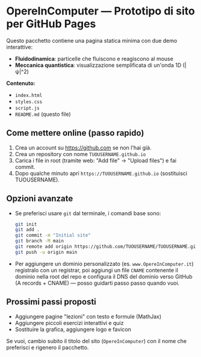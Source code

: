 # OpereInComputer — Prototipo di sito per GitHub Pages

Questo pacchetto contiene una pagina statica minima con due demo interattive:
- **Fluidodinamica**: particelle che fluiscono e reagiscono al mouse
- **Meccanica quantistica**: visualizzazione semplificata di un'onda 1D (|ψ|^2)

**Contenuto:**
- `index.html`
- `styles.css`
- `script.js`
- `README.md` (questo file)

## Come mettere online (passo rapido)
1. Crea un account su https://github.com se non l'hai già.
2. Crea un repository con nome `TUOUSERNAME.github.io`
3. Carica i file in root (tramite web: "Add file" → "Upload files") e fai commit.
4. Dopo qualche minuto apri `https://TUOUSERNAME.github.io` (sostituisci TUOUSERNAME).

## Opzioni avanzate
- Se preferisci usare `git` dal terminale, i comandi base sono:
  ```bash
  git init
  git add .
  git commit -m "Initial site"
  git branch -M main
  git remote add origin https://github.com/TUOUSERNAME/TUOUSERNAME.github.io.git
  git push -u origin main
  ```
- Per aggiungere un dominio personalizzato (es. `www.OpereInComputer.it`) registralo con un registrar, poi aggiungi un file `CNAME` contenente il dominio nella root del repo e configura il DNS del dominio verso GitHub (A records + CNAME) — posso guidarti passo passo quando vuoi.

## Prossimi passi proposti
- Aggiungere pagine "lezioni" con testo e formule (MathJax)
- Aggiungere piccoli esercizi interattivi e quiz
- Sostituire la grafica, aggiungere logo e favicon

Se vuoi, cambio subito il titolo del sito (`OpereInComputer`) con il nome che preferisci e rigenero il pacchetto.
